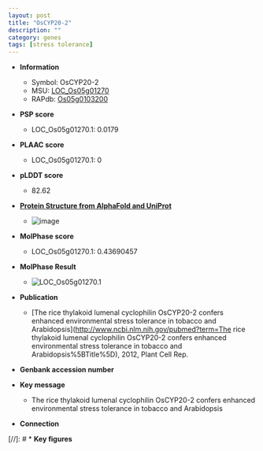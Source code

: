 ```yaml
---
layout: post
title: "OsCYP20-2"
description: ""
category: genes
tags: [stress tolerance]
---
```


* **Information**  
    + Symbol: OsCYP20-2  
    + MSU: [LOC_Os05g01270](http://rice.plantbiology.msu.edu/cgi-bin/ORF_infopage.cgi?orf=LOC_Os05g01270)  
    + RAPdb: [Os05g0103200](http://rapdb.dna.affrc.go.jp/viewer/gbrowse_details/irgsp1?name=Os05g0103200)  

* **PSP score**  
    + LOC_Os05g01270.1: 0.0179 

* **PLAAC score**  
    + LOC_Os05g01270.1: 0 

* **pLDDT score**
    + 82.62

* **[Protein Structure from AlphaFold and UniProt](https://www.uniprot.org/uniprotkb/Q75M32/entry#structure)**
    + ![image](https://ricepsp.github.io/images/Q7/AF-Q75M32-F1.png)

* **MolPhase score**
    + LOC_Os05g01270.1: 0.43690457

* **MolPhase Result**
    + ![LOC_Os05g01270.1](https://304243504.github.io/Pictures/LOC_Os05g/LOC_Os05g01270.1.png)

* **Publication**  
    + [The rice thylakoid lumenal cyclophilin OsCYP20-2 confers enhanced environmental stress tolerance in tobacco and Arabidopsis](http://www.ncbi.nlm.nih.gov/pubmed?term=The rice thylakoid lumenal cyclophilin OsCYP20-2 confers enhanced environmental stress tolerance in tobacco and Arabidopsis%5BTitle%5D), 2012, Plant Cell Rep.

* **Genbank accession number**  

* **Key message**  
    + The rice thylakoid lumenal cyclophilin OsCYP20-2 confers enhanced environmental stress tolerance in tobacco and Arabidopsis

* **Connection**  

[//]: # * **Key figures**  


